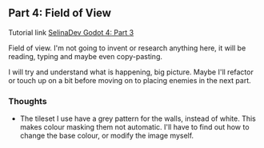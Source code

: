 ## Part 4: Field of View

Tutorial link [SelinaDev Godot 4: Part 3](https://selinadev.github.io/08-rogueliketutorial-04/)

Field of view. I'm not going to invent or research anything here, it will be reading, typing and maybe even copy-pasting.

I will try and understand what is happening, big picture. Maybe I'll refactor or touch up on a bit before moving on to placing enemies in the next part.

### Thoughts

 - The tileset I use have a grey pattern for the walls, instead of white. This makes colour masking them not automatic. I'll have to find out how to change the base colour, or modify the image myself.
 